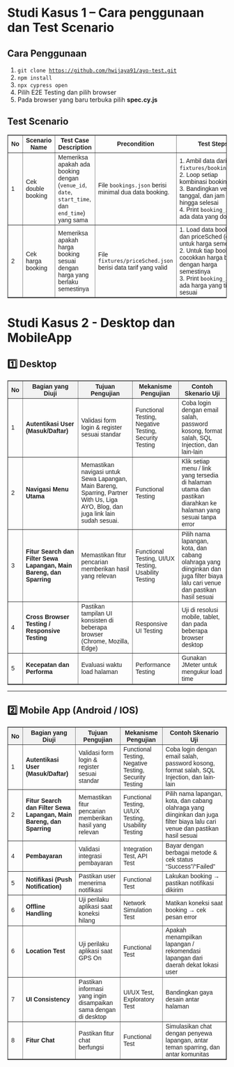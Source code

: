 
# Studi Kasus 1 – Cara penggunaan dan Test Scenario

## Cara Penggunaan

1. <code>git clone https://github.com/hwijaya91/ayo-test.git</code>
2. <code>npm install</code>
3. <code>npx cypress open</code>
4. Pilih E2E Testing dan pilih browser
5. Pada browser yang baru terbuka pilih <b>spec.cy.js</b>



## Test Scenario

<table border="1" cellspacing="0" cellpadding="6" style="border-collapse: collapse; width: 100%; font-family: Arial, sans-serif; font-size: 14px;">
  <thead>
    <tr>
      <th>No</th>
      <th>Scenario Name</th>
      <th>Test Case Description</th>
      <th>Precondition</th>
      <th>Test Steps</th>
      <th>Expected Result</th>
    </tr>
  </thead>
  <tbody>
    <tr>
      <td>1</td>
      <td>Cek double booking</td>
      <td>Memeriksa apakah ada booking dengan (<code>venue_id</code>, <code>date</code>, <code>start_time</code>, dan <code>end_time</code>) yang sama</td>
      <td>File <code>bookings.json</code> berisi minimal dua data booking.</td>
      <td>
        1. Ambil data dari <code>fixtures/booking.json</code>.<br>
        2. Loop setiap kombinasi booking<br>
        3. Bandingkan venue, tanggal, dan jam mulai hingga selesai<br>
        4. Print <code>booking_id</code> jika ada data yang double
      </td>
      <td>Tidak ditemukan double booking dengan (<code>venue_id</code>, <code>date</code>, <code>start_time</code>, dan <code>end_time</code>) yang sama</td>
    </tr>
    <tr>
      <td>2</td>
      <td>Cek harga booking</td>
      <td>Memeriksa apakah harga booking sesuai dengan harga yang berlaku semestinya</td>
      <td>File <code>fixtures/priceSched.json</code> berisi data tarif yang valid</td>
      <td>
        1. Load data booking dan priceSched (data untuk harga semestinya)<br>
        2. Untuk tiap booking, cocokkan harga booking dengan harga semestinya<br>
        3. Print <code>booking_id</code> jika ada harga yang tidak sesuai
      </td>
      <td>Harga booking sesuai dengan harga pada data <code>priceSched.json</code></td>
    </tr>
    </tbody>
</table>




# Studi Kasus 2 - Desktop dan MobileApp

## 1️⃣ Desktop

<table border="1" cellspacing="0" cellpadding="6" style="border-collapse: collapse; width: 100%; font-family: Arial, sans-serif; font-size: 14px;">
  <thead style="background-color: #f2f2f2;">
    <tr>
      <th>No</th>
      <th>Bagian yang Diuji</th>
      <th>Tujuan Pengujian</th>
      <th>Mekanisme Pengujian</th>
      <th>Contoh Skenario Uji</th>
    </tr>
  </thead>
  <tbody>
    <tr>
      <td>1</td>
      <td><b>Autentikasi User (Masuk/Daftar)</b></td>
      <td>Validasi form login & register sesuai standar </td>
      <td>Functional Testing, Negative Testing, Security Testing</td>
      <td>Coba login dengan email salah, password kosong, format salah, SQL Injection, dan lain-lain</td>
    </tr>
    <tr>
      <td>2</td>
      <td><b>Navigasi Menu Utama</b></td>
      <td>Memastikan navigasi untuk Sewa Lapangan, Main Bareng, Sparring, Partner With Us, Liga AYO, Blog, dan juga link lain sudah sesuai.</td>
      <td>Functional Testing</td>
      <td>Klik setiap menu / link yang tersedia di halaman utama dan pastikan diarahkan ke halaman yang sesuai tanpa error</td>
    </tr>
    <tr>
      <td>3</td>
      <td><b>Fitur Search dan Filter Sewa Lapangan, Main Bareng, dan Sparring</b></td>
      <td>Memastikan fitur pencarian memberikan hasil yang relevan</td>
      <td>Functional Testing, UI/UX Testing, Usability Testing</td>
      <td>Pilih nama lapangan, kota, dan cabang olahraga yang diinginkan dan juga filter biaya lalu cari venue dan pastikan hasil sesuai</td>
    </tr>
    <tr>
      <td>4</td>
      <td><b>Cross Browser Testing / Responsive Testing</b></td>
      <td>Pastikan tampilan UI konsisten di beberapa browser (Chrome, Mozilla, Edge)</td>
      <td>Responsive UI Testing</td>
      <td>Uji di resolusi mobile, tablet, dan pada beberapa browser desktop</td>
    </tr>
    <tr>
      <td>5</td>
      <td><b>Kecepatan dan Performa</b></td>
      <td>Evaluasi waktu load halaman</td>
      <td>Performance Testing</td>
      <td>Gunakan JMeter untuk mengukur load time</td>
    </tr>
  </tbody>
</table>

---

## 2️⃣ Mobile App (Android / IOS)

<table border="1" cellspacing="0" cellpadding="6" style="border-collapse: collapse; width: 100%; font-family: Arial, sans-serif; font-size: 14px;">
  <thead style="background-color: #f2f2f2;">
    <tr>
      <th>No</th>
      <th>Bagian yang Diuji</th>
      <th>Tujuan Pengujian</th>
      <th>Mekanisme Pengujian</th>
      <th>Contoh Skenario Uji</th>
    </tr>
  </thead>
  <tbody>
    <tr>
      <td>1</td>
      <td><b>Autentikasi User (Masuk/Daftar)</b></td>
      <td>Validasi form login & register sesuai standar </td>
      <td>Functional Testing, Negative Testing, Security Testing</td>
      <td>Coba login dengan email salah, password kosong, format salah, SQL Injection, dan lain-lain</td>
    </tr>
    <tr>
      <td>2</td>
      <td><b>Fitur Search dan Filter Sewa Lapangan, Main Bareng, dan Sparring</b></td>
      <td>Memastikan fitur pencarian memberikan hasil yang relevan</td>
      <td>Functional Testing, UI/UX Testing, Usability Testing</td>
      <td>Pilih nama lapangan, kota, dan cabang olahraga yang diinginkan dan juga filter biaya lalu cari venue dan pastikan hasil sesuai</td>
    </tr>
    <tr>
      <td>4</td>
      <td><b>Pembayaran</b></td>
      <td>Validasi integrasi pembayaran</td>
      <td>Integration Test, API Test</td>
      <td>Bayar dengan berbagai metode & cek status “Success”/“Failed”</td>
    </tr>
    <tr>
      <td>5</td>
      <td><b>Notifikasi (Push Notification)</b></td>
      <td>Pastikan user menerima notifikasi</td>
      <td>Functional Test</td>
      <td>Lakukan booking → pastikan notifikasi dikirim</td>
    </tr>
    <tr>
      <td>6</td>
      <td><b>Offline Handling</b></td>
      <td>Uji perilaku aplikasi saat koneksi hilang</td>
      <td>Network Simulation Test</td>
      <td>Matikan koneksi saat booking → cek pesan error</td>
    </tr>
    <tr>
      <td>6</td>
      <td><b>Location Test</b></td>
      <td>Uji perilaku aplikasi saat GPS On</td>
      <td>Functional Test</td>
      <td>Apakah menampilkan lapangan / rekomendasi lapangan dari daerah dekat lokasi user</td>
    </tr>
    <tr>
      <td>7</td>
      <td><b>UI Consistency</b></td>
      <td>Pastikan informasi yang ingin disampaikan sama dengan di desktop</td>
      <td>UI/UX Test, Exploratory Test</td>
      <td>Bandingkan gaya desain antar halaman</td>
    </tr>
    <tr>
      <td>8</td>
      <td><b>Fitur Chat</b></td>
      <td>Pastikan fitur chat berfungsi</td>
      <td>Functional Test</td>
      <td>Simulasikan chat dengan penyewa lapangan, antar teman sparring, dan antar komunitas</td>
    </tr>
  </tbody>
</table>

